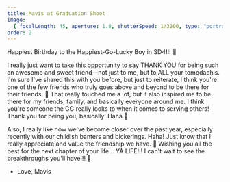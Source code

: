```yaml
---
title: Mavis at Graduation Shoot
image:
  { focalLength: 45, aperture: 1.8, shutterSpeed: 1/3200, type: "portrait" }
order: 2
---
```


Happiest Birthday to the Happiest-Go-Lucky Boy in SD4!!! 🎂

I really just want to take this opportunity to say THANK YOU for being such an awesome and sweet friend—not just to me, but to ALL your tomodachis. I'm sure I've shared this with you before, but just to reiterate, I think you're one of the few friends who truly goes above and beyond to be there for their friends. 🫶 That really touched me a lot, but it also inspired me to be there for my friends, family, and basically everyone around me. I think you're someone the CG really looks to when it comes to serving others! Thank you for being you, basically! Haha 🤪

Also, I really like how we've become closer over the past year, especially recently with our childish banters and bickerings. Haha! Just know that I really appreciate and value the friendship we have. 🙂 Wishing you all the best for the next chapter of your life... YA LIFE!!! I can't wait to see the breakthroughs you'll have!!! 💪

- Love, Mavis
